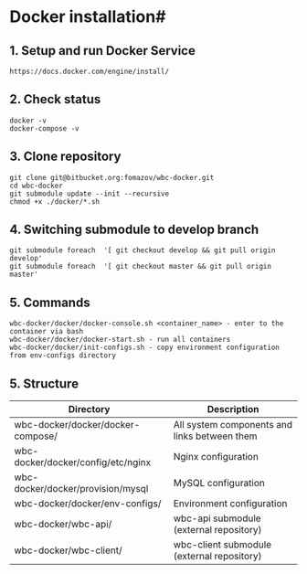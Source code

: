 # Docker installation#
## 1. Setup and run Docker Service
```
https://docs.docker.com/engine/install/
```
## 2. Check status
```
docker -v
docker-compose -v
```
## 3. Clone repository
```
git clone git@bitbucket.org:fomazov/wbc-docker.git
cd wbc-docker
git submodule update --init --recursive
chmod +x ./docker/*.sh
```
## 4. Switching submodule to develop branch
```
git submodule foreach  '[ git checkout develop && git pull origin develop'
git submodule foreach  '[ git checkout master && git pull origin master'
```
## 5. Commands
```
wbc-docker/docker/docker-console.sh <container_name> - enter to the container via bash
wbc-docker/docker/docker-start.sh - run all containers
wbc-docker/docker/init-configs.sh - copy environment configuration from env-configs directory
```
## 5. Structure
| Directory                          | Description                                     |
|------------------------------------|-------------------------------------------------|
| wbc-docker/docker/docker-compose/  | All system components and links between them    |
| wbc-docker/docker/config/etc/nginx | Nginx configuration                             |
| wbc-docker/docker/provision/mysql  | MySQL configuration                             |
| wbc-docker/docker/env-configs/     | Environment configuration                       |
| wbc-docker/wbc-api/                | wbc-api submodule (external repository)         |
| wbc-docker/wbc-client/             | wbc-client submodule (external repository)      |